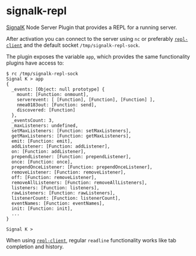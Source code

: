 # signalk-repl
[SignalK](http://signalk.org) Node Server Plugin that provides a REPL for a running server.

After activation you can connect to the server using `nc` or preferably [`repl-client`](https://github.com/dshaw/repl-client) and the default socket `/tmp/signalk-repl-sock`.

The plugin exposes the variable `app`, which provides the same functionality plugins have access to:

```
$ rc /tmp/signalk-repl-sock
Signal K > app
{
  _events: [Object: null prototype] {
    mount: [Function: onmount],
    serverevent: [ [Function], [Function], [Function] ],
    nmea0183out: [Function: send],
    discovered: [Function]
  },
  _eventsCount: 3,
  _maxListeners: undefined,
  setMaxListeners: [Function: setMaxListeners],
  getMaxListeners: [Function: getMaxListeners],
  emit: [Function: emit],
  addListener: [Function: addListener],
  on: [Function: addListener],
  prependListener: [Function: prependListener],
  once: [Function: once],
  prependOnceListener: [Function: prependOnceListener],
  removeListener: [Function: removeListener],
  off: [Function: removeListener],
  removeAllListeners: [Function: removeAllListeners],
  listeners: [Function: listeners],
  rawListeners: [Function: rawListeners],
  listenerCount: [Function: listenerCount],
  eventNames: [Function: eventNames],
  init: [Function: init],
  ...
}

Signal K >
```

When using [`repl-client`](https://github.com/dshaw/repl-client), regular `readline` functionality works like tab completion and history.


